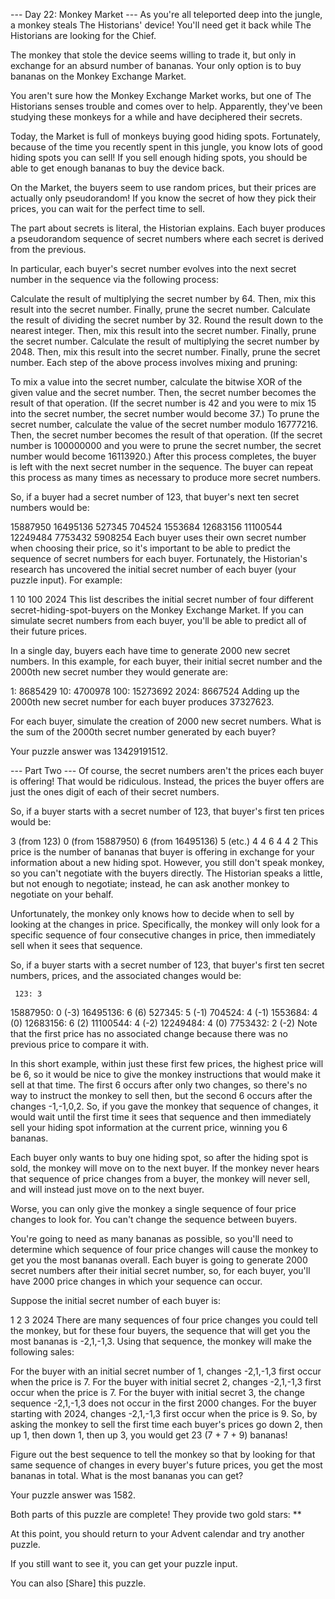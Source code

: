 --- Day 22: Monkey Market ---
As you're all teleported deep into the jungle, a monkey steals The Historians' device! You'll need get it back while The Historians are looking for the Chief.

The monkey that stole the device seems willing to trade it, but only in exchange for an absurd number of bananas. Your only option is to buy bananas on the Monkey Exchange Market.

You aren't sure how the Monkey Exchange Market works, but one of The Historians senses trouble and comes over to help. Apparently, they've been studying these monkeys for a while and have deciphered their secrets.

Today, the Market is full of monkeys buying good hiding spots. Fortunately, because of the time you recently spent in this jungle, you know lots of good hiding spots you can sell! If you sell enough hiding spots, you should be able to get enough bananas to buy the device back.

On the Market, the buyers seem to use random prices, but their prices are actually only pseudorandom! If you know the secret of how they pick their prices, you can wait for the perfect time to sell.

The part about secrets is literal, the Historian explains. Each buyer produces a pseudorandom sequence of secret numbers where each secret is derived from the previous.

In particular, each buyer's secret number evolves into the next secret number in the sequence via the following process:

Calculate the result of multiplying the secret number by 64. Then, mix this result into the secret number. Finally, prune the secret number.
Calculate the result of dividing the secret number by 32. Round the result down to the nearest integer. Then, mix this result into the secret number. Finally, prune the secret number.
Calculate the result of multiplying the secret number by 2048. Then, mix this result into the secret number. Finally, prune the secret number.
Each step of the above process involves mixing and pruning:

To mix a value into the secret number, calculate the bitwise XOR of the given value and the secret number. Then, the secret number becomes the result of that operation. (If the secret number is 42 and you were to mix 15 into the secret number, the secret number would become 37.)
To prune the secret number, calculate the value of the secret number modulo 16777216. Then, the secret number becomes the result of that operation. (If the secret number is 100000000 and you were to prune the secret number, the secret number would become 16113920.)
After this process completes, the buyer is left with the next secret number in the sequence. The buyer can repeat this process as many times as necessary to produce more secret numbers.

So, if a buyer had a secret number of 123, that buyer's next ten secret numbers would be:

15887950
16495136
527345
704524
1553684
12683156
11100544
12249484
7753432
5908254
Each buyer uses their own secret number when choosing their price, so it's important to be able to predict the sequence of secret numbers for each buyer. Fortunately, the Historian's research has uncovered the initial secret number of each buyer (your puzzle input). For example:

1
10
100
2024
This list describes the initial secret number of four different secret-hiding-spot-buyers on the Monkey Exchange Market. If you can simulate secret numbers from each buyer, you'll be able to predict all of their future prices.

In a single day, buyers each have time to generate 2000 new secret numbers. In this example, for each buyer, their initial secret number and the 2000th new secret number they would generate are:

1: 8685429
10: 4700978
100: 15273692
2024: 8667524
Adding up the 2000th new secret number for each buyer produces 37327623.

For each buyer, simulate the creation of 2000 new secret numbers. What is the sum of the 2000th secret number generated by each buyer?

Your puzzle answer was 13429191512.

--- Part Two ---
Of course, the secret numbers aren't the prices each buyer is offering! That would be ridiculous. Instead, the prices the buyer offers are just the ones digit of each of their secret numbers.

So, if a buyer starts with a secret number of 123, that buyer's first ten prices would be:

3 (from 123)
0 (from 15887950)
6 (from 16495136)
5 (etc.)
4
4
6
4
4
2
This price is the number of bananas that buyer is offering in exchange for your information about a new hiding spot. However, you still don't speak monkey, so you can't negotiate with the buyers directly. The Historian speaks a little, but not enough to negotiate; instead, he can ask another monkey to negotiate on your behalf.

Unfortunately, the monkey only knows how to decide when to sell by looking at the changes in price. Specifically, the monkey will only look for a specific sequence of four consecutive changes in price, then immediately sell when it sees that sequence.

So, if a buyer starts with a secret number of 123, that buyer's first ten secret numbers, prices, and the associated changes would be:

     123: 3 
15887950: 0 (-3)
16495136: 6 (6)
  527345: 5 (-1)
  704524: 4 (-1)
 1553684: 4 (0)
12683156: 6 (2)
11100544: 4 (-2)
12249484: 4 (0)
 7753432: 2 (-2)
Note that the first price has no associated change because there was no previous price to compare it with.

In this short example, within just these first few prices, the highest price will be 6, so it would be nice to give the monkey instructions that would make it sell at that time. The first 6 occurs after only two changes, so there's no way to instruct the monkey to sell then, but the second 6 occurs after the changes -1,-1,0,2. So, if you gave the monkey that sequence of changes, it would wait until the first time it sees that sequence and then immediately sell your hiding spot information at the current price, winning you 6 bananas.

Each buyer only wants to buy one hiding spot, so after the hiding spot is sold, the monkey will move on to the next buyer. If the monkey never hears that sequence of price changes from a buyer, the monkey will never sell, and will instead just move on to the next buyer.

Worse, you can only give the monkey a single sequence of four price changes to look for. You can't change the sequence between buyers.

You're going to need as many bananas as possible, so you'll need to determine which sequence of four price changes will cause the monkey to get you the most bananas overall. Each buyer is going to generate 2000 secret numbers after their initial secret number, so, for each buyer, you'll have 2000 price changes in which your sequence can occur.

Suppose the initial secret number of each buyer is:

1
2
3
2024
There are many sequences of four price changes you could tell the monkey, but for these four buyers, the sequence that will get you the most bananas is -2,1,-1,3. Using that sequence, the monkey will make the following sales:

For the buyer with an initial secret number of 1, changes -2,1,-1,3 first occur when the price is 7.
For the buyer with initial secret 2, changes -2,1,-1,3 first occur when the price is 7.
For the buyer with initial secret 3, the change sequence -2,1,-1,3 does not occur in the first 2000 changes.
For the buyer starting with 2024, changes -2,1,-1,3 first occur when the price is 9.
So, by asking the monkey to sell the first time each buyer's prices go down 2, then up 1, then down 1, then up 3, you would get 23 (7 + 7 + 9) bananas!

Figure out the best sequence to tell the monkey so that by looking for that same sequence of changes in every buyer's future prices, you get the most bananas in total. What is the most bananas you can get?

Your puzzle answer was 1582.

Both parts of this puzzle are complete! They provide two gold stars: **

At this point, you should return to your Advent calendar and try another puzzle.

If you still want to see it, you can get your puzzle input.

You can also [Share] this puzzle.